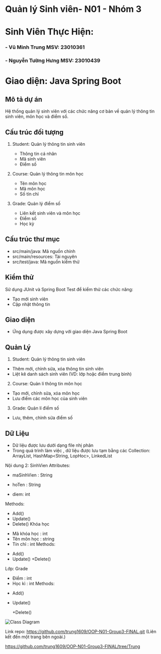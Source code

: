 # Quản lý Sinh viên- N01 - Nhóm 3

# Sinh Viên Thực Hiện:
### - Vũ Minh Trung MSV: 23010361
### - Nguyễn Tường Hưng MSV: 23010439

# Giao diện: Java Spring Boot

## Mô tả dự án
Hệ thống quản lý sinh viên với các chức năng cơ bản về quản lý thông tin sinh viên, môn học và điểm số.

## Cấu trúc đối tượng
1. Student: Quản lý thông tin sinh viên
   - Thông tin cá nhân
   - Mã sinh viên
   - Điểm số

2. Course: Quản lý thông tin môn học
   - Tên môn học
   - Mã môn học
   - Số tín chỉ

3. Grade: Quản lý điểm số
   - Liên kết sinh viên và môn học
   - Điểm số
   - Học kỳ

## Cấu trúc thư mục
- src/main/java: Mã nguồn chính
- src/main/resources: Tài nguyên
- src/test/java: Mã nguồn kiểm thử

## Kiểm thử
Sử dụng JUnit và Spring Boot Test để kiểm thử các chức năng:
- Tạo mới sinh viên
- Cập nhật thông tin

## Giao diện
- Ứng dụng được xây dựng với giao diện Java Spring Boot

## Quản Lý
1. Student: Quản lý thông tin sinh viên
- Thêm mới, chỉnh sửa, xóa thông tin sinh viên
- Liệt kê danh sách sinh viên (VD: lớp hoặc điểm trung bình)

2. Course: Quản lí thông tin môn học
- Tạo mới, chỉnh sửa, xóa môn học
- Lưu điểm các môn học của sinh viên

3. Grade: Quản lí điểm số
- Lưu, thêm, chỉnh sửa điểm số

## Dữ Liệu
- Dữ liệu được lưu dưới dạng file nhị phân
- Trong quá trình làm việc , dữ liệu được lưu tạm bằng các Collection: ArrayList<SinhVien>, HashMap<String, LopHoc>, LinkedList<MonHoc>

Nội dung 2:
SinhVien
Attributes:

- maSinhVien : String

- hoTen : String
- diem: int

Methods:

+ Add()
+ Update()
+ Delete()
  Khóa học

- Mã khóa học : int
- Tên môn học : string
- Tín chỉ : int
  Methods:

+ Add()
+ Update()
  +Delete()


Lớp:  Grade
- Điểm : int
- Học kì : int
  Methods:

+ Add()
+ Update()

  +Delete()


![Class Diagram](https://github.com/user-attachments/assets/20e79c7d-373e-43f9-943a-6a74d715b869)


  Link repo: https://github.com/trung1609/OOP-N01-Group3-FINAL.git (Liên kết đến một trang bên ngoài.)

https://github.com/trung1609/OOP-N01-Group3-FINAL/tree/Trung
